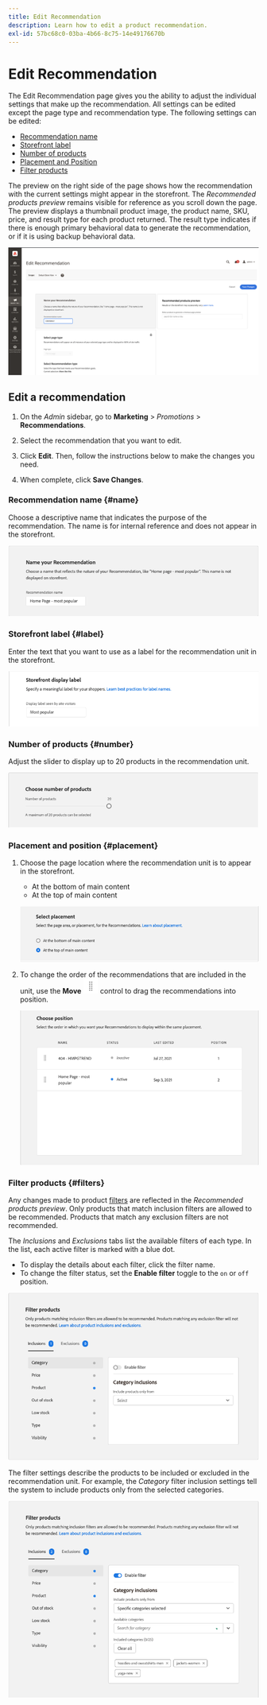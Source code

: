 ```yaml
---
title: Edit Recommendation
description: Learn how to edit a product recommendation.
exl-id: 57bc68c0-03ba-4b66-8c75-14e49176670b
---
```

# Edit Recommendation

The Edit Recommendation page gives you the ability to adjust the individual settings that make up the recommendation. All settings can be edited except the page type and recommendation type. The following settings can be edited:

- [Recommendation name](#name)
- [Storefront label](#label)
- [Number of products](#number)
- [Placement and Position](#placement)
- [Filter products](#filters)

The preview on the right side of the page shows how the recommendation with the current settings might appear in the storefront. The _Recommended products preview_ remains visible for reference as you scroll down the page. The preview displays a thumbnail product image, the product name, SKU, price, and result type for each product returned. The result type indicates if there is enough primary behavioral data to generate the recommendation, or if it is using backup behavioral data.

![Edit Recommendations](../../assets/edit-recommendation.png)

## Edit a recommendation

1. On the _Admin_ sidebar, go to **Marketing** > _Promotions_ > **Recommendations**.

1. Select the recommendation that you want to edit.

1. Click **Edit**. Then, follow the instructions below to make the changes you need.

1. When complete, click **Save Changes**.

### Recommendation name {#name}

Choose a descriptive name that indicates the purpose of the recommendation. The name is for internal reference and does not appear in the storefront.

![Edit name](../../assets/edit-name.png)

### Storefront label {#label}

Enter the text that you want to use as a label for the recommendation unit in the storefront.

![Edit label](../../assets/edit-storefront-label.png)

### Number of products {#number}

Adjust the slider to display up to 20 products in the recommendation unit.

![Edit number of products](../../assets/edit-number-of-products.png)

### Placement and position {#placement}

1. Choose the page location where the recommendation unit is to appear in the storefront.

   - At the bottom of main content
   - At the top of main content

   ![Edit placement](../../assets/edit-placement.png)

1. To change the order of the recommendations that are included in the unit, use the **Move** ![Move selector](../../assets/icon-move.png) control to drag the recommendations into position.

   ![Edit position](../../assets/edit-position.png)

### Filter products {#filters}

Any changes made to product [filters](filters.md) are reflected in the _Recommended products preview_. Only products that match inclusion filters are allowed to be recommended. Products that match any exclusion filters are not recommended.

The _Inclusions_ and _Exclusions_ tabs list the available filters of each type. In the list, each active filter is marked with a blue dot.

- To display the details about each filter, click the filter name.
- To change the filter status, set the **Enable filter** toggle to the `on` or `off` position.

![Edit filters](../../assets/edit-filters.png)

The filter settings describe the products to be included or excluded in the recommendation unit. For example, the _Category_ filter inclusion settings tell the system to include products only from the selected categories.

![Edit category filter](../../assets/edit-filter-category.png)
